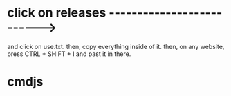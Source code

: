 # click on releases --------------------------> 
and click on use.txt.
then, copy everything inside of it.
then, on any website, press CTRL + SHIFT + I and past it in there.
# cmdjs
